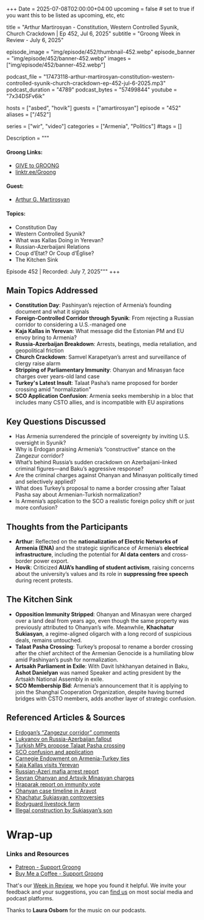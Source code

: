+++
Date = 2025-07-08T02:00:00+04:00
upcoming = false # set to true if you want this to be listed as upcoming, etc, etc

title = "Arthur Martirosyan - Constitution, Western Controlled Syunik, Church Crackdown | Ep 452, Jul 6, 2025"
subtitle = "Groong Week in Review - July 6, 2025"

episode_image = "img/episode/452/thumbnail-452.webp"
episode_banner = "img/episode/452/banner-452.webp"
images = ["img/episode/452/banner-452.webp"]

podcast_file     = "17473118-arthur-martirosyan-constitution-western-controlled-syunik-church-crackdown-ep-452-jul-6-2025.mp3"
podcast_duration = "4789"
podcast_bytes    = "57499844"
youtube = "7x34DSFv6ik"

hosts = ["asbed", "hovik"]
guests = ["amartirosyan"]
episode = "452"
aliases = ["/452"]

series = ["wir", "video"]
categories = ["Armenia", "Politics"]
#tags = []

Description = """

#### Groong Links:
* [GIVE to GROONG](https://podcasts.groong.org/donate)
* [linktr.ee/Groong](https://linktr.ee/groong)

#### Guest:
* [Arthur G. Martirosyan](https://podcasts.groong.org/guest/amartirosyan)

#### Topics:
* Constitution Day
* Western Controlled Syunik?
* What was Kallas Doing in Yerevan?
* Russian-Azerbaijani Relations
* Coup d’Etat? Or Coup d’Église?
* The Kitchen Sink

Episode 452 | Recorded: July 7, 2025"""
+++

## Main Topics Addressed
- **Constitution Day**: Pashinyan’s rejection of Armenia’s founding document and what it signals
- **Foreign-Controlled Corridor through Syunik**: From rejecting a Russian corridor to considering a U.S.-managed one
- **Kaja Kallas in Yerevan**: What message did the Estonian PM and EU envoy bring to Armenia?
- **Russia-Azerbaijan Breakdown**: Arrests, beatings, media retaliation, and geopolitical friction
- **Church Crackdown**: Samvel Karapetyan’s arrest and surveillance of clergy raise alarm
- **Stripping of Parliamentary Immunity**: Ohanyan and Minasyan face charges over years-old land case
- **Turkey's Latest Insult**: Talaat Pasha’s name proposed for border crossing amid "normalization"
- **SCO Application Confusion**: Armenia seeks membership in a bloc that includes many CSTO allies, and is incompatible with EU aspirations

## Key Questions Discussed
- Has Armenia surrendered the principle of sovereignty by inviting U.S. oversight in Syunik?
- Why is Erdogan praising Armenia’s “constructive” stance on the Zangezur corridor?
- What’s behind Russia’s sudden crackdown on Azerbaijani-linked criminal figures—and Baku’s aggressive response?
- Are the criminal charges against Ohanyan and Minasyan politically timed and selectively applied?
- What does Turkey’s proposal to name a border crossing after Talaat Pasha say about Armenian-Turkish normalization?
- Is Armenia’s application to the SCO a realistic foreign policy shift or just more confusion?

## Thoughts from the Participants
- **Arthur**: Reflected on the **nationalization of Electric Networks of Armenia (ENA)** and the strategic significance of Armenia’s **electrical infrastructure**, including the potential for **AI data centers** and cross-border power export.
- **Hovik**: Criticized **AUA’s handling of student activism**, raising concerns about the university’s values and its role in **suppressing free speech** during recent protests.

## The Kitchen Sink
- **Opposition Immunity Stripped**: Ohanyan and Minasyan were charged over a land deal from years ago, even though the same property was previously attributed to Ohanyan’s wife. Meanwhile, **Khachatur Sukiasyan**, a regime-aligned oligarch with a long record of suspicious deals, remains untouched.
- **Talaat Pasha Crossing**: Turkey’s proposal to rename a border crossing after the chief architect of the Armenian Genocide is a humiliating blow amid Pashinyan’s push for normalization.
- **Artsakh Parliament in Exile**: With Davit Ishkhanyan detained in Baku, **Ashot Danielyan** was named Speaker and acting president by the Artsakh National Assembly in exile.
- **SCO Membership Bid**: Armenia’s announcement that it is applying to join the Shanghai Cooperation Organization, despite having burned bridges with CSTO members, adds another layer of strategic confusion.

## Referenced Articles & Sources
- [Erdogan’s “Zangezur corridor” comments](https://news.am/eng/news/823611.html)  
- [Lukyanov on Russia-Azerbaijan fallout](https://www.dw.com/en/russia-is-moscow-losing-azerbaijan-as-an-ally/a-73147334)  
- [Turkish MPs propose Talaat Pasha crossing](https://asbarez.com/lawmakers-want-to-rename-turkish-border-crossing-to-after-talaat-pasha/)  
- [SCO confusion and application](https://www.azatutyun.am/a/33463229.html)  
- [Carnegie Endowment on Armenia-Turkey ties](https://carnegieendowment.org/russia-eurasia/politika/2025/06/armenia-turkiye-rapprochement?lang=en)  
- [Kaja Kallas visits Yerevan](https://armenpress.am/en/article/1223776)  
- [Russian-Azeri mafia arrest report](https://armenpress.am/en/article/1223719)  
- [Seyran Ohanyan and Artsvik Minasyan charges](https://armenpress.am/en/article/1224254)  
- [Hraparak report on immunity vote](https://hraparak.am/post/51da9c2a2c0ce381955b34054045e883)  
- [Ohanyan case timeline in Aravot](https://www.aravot.am/2025/06/13/1493591/)  
- [Khachatur Sukiasyan controversies](https://hetq.am/hy/article/139330)  
- [Bodyguard livestock farm](https://hetq.am/en/article/167698)  
- [Illegal construction by Sukiasyan’s son](https://news.am/arm/news/695109.html)

# Wrap-up

### **Links and Resources**

* [Patreon - Support Groong](https://www.patreon.com/ann_groong)
* [Buy Me a Coffee - Support Groong](https://www.buymeacoffee.com/groong)

That's our [Week in Review](https://podcasts.groong.org/), we hope you found it helpful. We invite your feedback and your suggestions, you can [find us](https://linktr.ee/groong) on most social media and podcast platforms.

Thanks to __Laura Osborn__ for the music on our podcasts.
